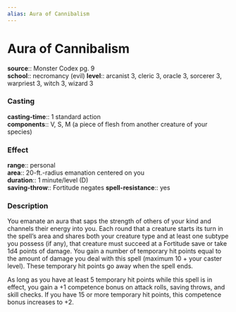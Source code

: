 ```yaml
---
alias: Aura of Cannibalism
---
```


# Aura of Cannibalism 

**source**:: Monster Codex pg. 9  
**school**:: necromancy (evil)
**level**:: arcanist 3, cleric 3, oracle 3, sorcerer 3, warpriest 3, witch 3, wizard 3

### Casting 

**casting-time**:: 1 standard action  
**components**:: V, S, M (a piece of flesh from another creature of your species)

### Effect 

**range**:: personal  
**area**:: 20-ft.-radius emanation centered on you  
**duration**:: 1 minute/level (D)  
**saving-throw**:: Fortitude negates
**spell-resistance**:: yes

### Description 

You emanate an aura that saps the strength of others of your kind and channels their energy into you. Each round that a creature starts its turn in the spell’s area and shares both your creature type and at least one subtype you possess (if any), that creature must succeed at a Fortitude save or take 1d4 points of damage. You gain a number of temporary hit points equal to the amount of damage you deal with this spell (maximum 10 + your caster level). These temporary hit points go away when the spell ends.  
  
As long as you have at least 5 temporary hit points while this spell is in effect, you gain a +1 competence bonus on attack rolls, saving throws, and skill checks. If you have 15 or more temporary hit points, this competence bonus increases to +2.
